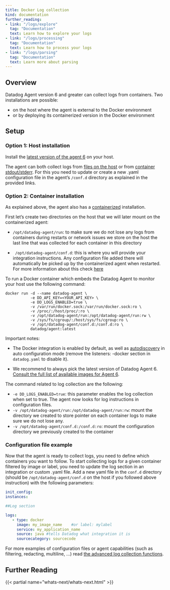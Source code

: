 ```yaml
---
title: Docker Log collection
kind: documentation
further_reading:
- link: "/logs/explore"
  tag: "Documentation"
  text: Learn how to explore your logs
- link: "/logs/processing"
  tag: "Documentation"
  text: Learn how to process your logs
- link: "/logs/parsing"
  tag: "Documentation"
  text: Learn more about parsing
---
```


## Overview

Datadog Agent version 6 and greater can collect logs from containers.
Two installations are possible:

- on the host where the agent is external to the Docker environment
- or by deploying its containerized version in the Docker environment

## Setup
### Option 1: Host installation

Install the [latest version of the agent 6](/logs/#getting-started-with-the-agent) on your host.

The agent can both collect logs from [files on the host](/logs/#custom-log-collection) or from [container stdout/stderr](#configuration-file-example). For this you need to update or create a new .yaml configuration file in the agent’s `/conf.d` directory as explained in the provided links.

### Option 2: Container installation

As explained above, the agent also has a [containerized](https://github.com/DataDog/datadog-agent/tree/master/Dockerfiles/agent) installation.

First let’s create two directories on the host that we will later mount on the containerized agent:

- `/opt/datadog-agent/run`: to make sure we do not lose any logs from containers during restarts or network issues we store on the host the last line that was collected for each container in this directory

- ` /opt/datadog-agent/conf.d`: this is where you will provide your integration instructions. Any configuration file added there will automatically be picked up by the containerized agent when restarted.
For more information about this check [here](https://github.com/DataDog/docker-dd-agent#enabling-integrations)

To run a Docker container which embeds the Datadog Agent to monitor your host use the following command:

```
docker run -d --name datadog-agent \
           -e DD_API_KEY=<YOUR_API_KEY> \
           -e DD_LOGS_ENABLED=true \
           -v /var/run/docker.sock:/var/run/docker.sock:ro \
           -v /proc/:/host/proc/:ro \
           -v /opt/datadog-agent/run:/opt/datadog-agent/run:rw \
           -v /sys/fs/cgroup/:/host/sys/fs/cgroup:ro \
           -v /opt/datadog-agent/conf.d:/conf.d:ro \
           datadog/agent:latest
```

Important notes:

- The Docker integration is enabled by default, as well as [autodiscovery](/agent/autodiscovery/) in auto configuration mode (remove the listeners: -docker section in `datadog.yaml` to disable it).

- We recommend to always pick the latest version of Datadog Agent 6. [Consult the full list of available images for Agent 6](https://hub.docker.com/r/datadog/agent/tags/).

The command related to log collection are the following:

* `-e DD_LOGS_ENABLED=true`: this parameter enables the log collection when set to true. The agent now looks for log instructions in configuration files.
* `-v /opt/datadog-agent/run:/opt/datadog-agent/run:rw`: mount the directory we created to store pointer on each container logs to make sure we do not lose any.
* `-v /opt/datadog-agent/conf.d:/conf.d:ro`: mount the configuration directory we previously created to the container

### Configuration file example

Now that the agent is ready to collect logs, you need to define which containers you want to follow.
To start collecting logs for a given container filtered by image or label, you need to update the log section in an integration or custom .yaml file.
Add a new yaml file in the `conf.d` directory (should be `/opt/datadog-agent/conf.d` on the host if you followed above instruction) with the following parameters:

```yaml
init_config:
instances:

##Log section

logs:
   - type: docker
     image: my_image_name    #or label: mylabel
     service: my_application_name
     source: java #tells Datadog what integration it is
     sourcecategory: sourcecode
```

For more examples of configuration files or agent capabilities (such as filtering, redacting, multiline, …) read [the advanced log collection functions](/logs/#filter-logs).

## Further Reading

{{< partial name="whats-next/whats-next.html" >}}
